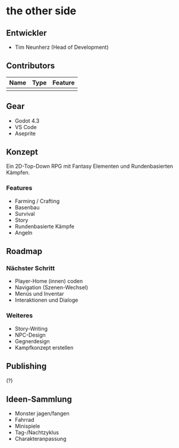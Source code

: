 # the other side

## Entwickler
- Tim Neunherz (Head of Development)

## Contributors
| Name | Type | Feature |
| ---- | ---- | ------- |
|      |      |         |

## Gear
- Godot 4.3
- VS Code
- Aseprite

## Konzept
Ein 2D-Top-Down RPG mit Fantasy Elementen und Rundenbasierten Kämpfen.

### Features
- Farming / Crafting
- Basenbau
- Survival
- Story
- Rundenbasierte Kämpfe
- Angeln

## Roadmap

### Nächster Schritt
- Player-Home (innen) coden
- Navigation (Szenen-Wechsel)
- Menüs und Inventar
- Interaktionen und Dialoge

### Weiteres
- Story-Writing
- NPC-Design
- Gegnerdesign
- Kampfkonzept erstellen

## Publishing

(?)

## Ideen-Sammlung
- Monster jagen/fangen
- Fahrrad
- Minispiele
- Tag-/Nachtzyklus
- Charakteranpassung
